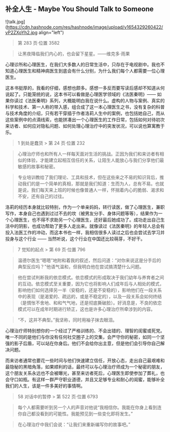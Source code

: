 ## 补全人生 - Maybe You Should Talk to Someone


![talk.jpg](https://cdn.hashnode.com/res/hashnode/image/upload/v1654329260422/vP2ZXoYh2.jpg align="left")
> 第 283 页·位置 3582

> 让黑夜降临我们内心的，也会留下星星。——维克多·雨果

心理诊所和心理医生，在我们大多数人的日常生活中，只存在于电视剧中。我也不知道心理医生和精神病医生到底会有什么分别，为什么我们每个人都需要一位心理医生。

这本书挺厚的，我看的仔细，感想也颇多。感想一多反而要写读后感却不知道从何说起了。只能笼统的说，这本书可以看做是心理医学领域的《法医秦明》—— 如果你读过《法医秦明》系列，大概能明白我在说什么。虚构的人物与案例、真实的科学和技术、第一人称的带入感，组合成了这一本心理医生之书，没有复杂的科普与技术角度的介绍，只有若干穿插于作者洛莉人生中的案例，也包括她自己，而从这些案例中的点滴线索，也能拼凑出一个心理医生的工作日常，包括如何对待初次来访者、如何应对隐私问题、如何处理心理治疗中的突发状况，可以说也算寓教于乐。

> 1 到处是蠢货 > 第 24 页·位置 232

> 心理治疗师也和所有人一样每天面对生活的挑战。正因为我们和来访者有相似的体验，才能建立起相互信任的关系，让陌生人能放心与我们分享他们最敏感的故事和秘密。

> 专业培训教给了我们理论、工具和技术，但在这些来之不易的知识背后，推动我们的是一个简单的真相，那就是我们知道：生而为人，总有不易。也就是说，我们每天来上班的时候也像普通人一样，怀揣着内心的脆弱、渴求和不安，还有自己的过往。

洛莉的经历本身就比较特别，作为一个单亲妈妈，转行读医，做了心理医生，兼职写作，本身自己也遇到过过不去的坎（被男友分手、身体问题等等），结果作为一个心理医生，也不得不求助另一个心理医生，还好最后她成功了。成功走出自己生活中的阴影，也成功帮助了更多人走出来。就像读过《法医秦明》的年轻人总会有投入法医工作的冲动，而这本书也一样，我相信很多人读过之后也会尝试去学习并投身与这个行业 —— 当然听说，这个行业在中国还比较萌芽，不好干。

> 7 觉知的起点 > 第 69 页·位置 796

> 温德尔医生“嗯嗯”地附和着我的叙述，然后问道：“对你来说这是分手后的典型反应吗？”他语气温和，但我明白他在尝试搞清楚什么问题。

> 他在尝试判断我的依恋模式。依恋模式的形成取决于我们幼年与养育者之间的互动。依恋模式至关重要，因为它也将影响人们成年后与人相处的模式，影响他们如何选择另一半（安稳的，还是不安稳的），影响他们在一段关系中的表现（是渴爱的、疏远的，或是不稳定的），以及一段关系会如何终结（是惆怅不舍地、和和气气地，还是彻底撕破脸）。好消息是，不良的依恋模式可以在成年时期进行矫正，这也是许多心理治疗所牵涉到的内容。

> “不，这并不典型。”我坚称，同时用袖子抹去眼泪。

心理治疗师特别想你的一个经过了严格训练的、不会出错的、理智的闺蜜或死党。唯一不同的是他们与你没有任何社交圈子上的交集，会严守你的秘密，如同一个坚强的影子后盾，可以站在你身后。他们不会给你出主意，但是他们会引导你自己解决问题。

而来访者通常也要花一些时间与他们快速建立信任，开放心态，走出自己最艰难和最隐秘的黑暗角落，如果顺利的话，最终可以与心理治疗师成为一个秘密的朋友，这个朋友关系永远也不会被曝光，甚至来访者死后，心理医生即使参加了葬礼，也会守口如瓶。有这样一群严守职业道德，并且又足够专业和耐心的闺蜜，能够补全我们的人生，该是一件多美好的事情啊。

> 58 对话中的暂停 > 第 522 页·位置 6793

> 每个人都需要听到另一个人的声音对他说“我相信你。我能在你身上看到连你自己都没看到的可能性。我能预见到一些变化即将发生。”

> 在心理治疗中我们会说：“让我们来重新编写你的故事吧。”
